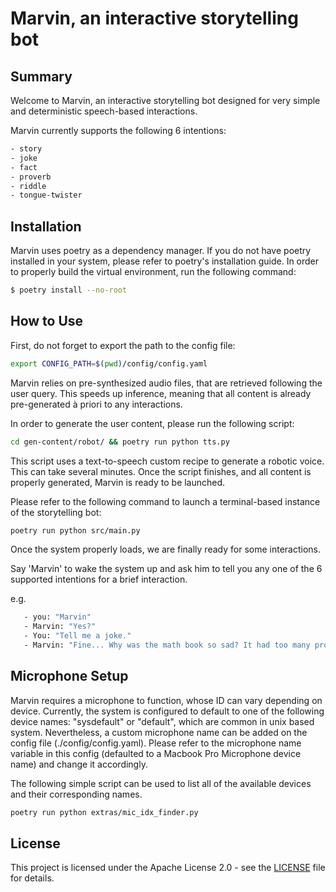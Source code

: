 # Marvin, an interactive storytelling bot

## Summary

Welcome to Marvin, an interactive storytelling bot designed for very simple and deterministic speech-based interactions.

Marvin currently supports the following 6 intentions:
```sh
- story
- joke
- fact
- proverb
- riddle
- tongue-twister
```

## Installation

Marvin uses poetry as a dependency manager. If you do not have poetry installed in your system, please refer to poetry's installation guide.
In order to properly build the virtual environment, run the following command:

```sh
$ poetry install --no-root
```
## How to Use

First, do not forget to export the path to the config file:

```sh
export CONFIG_PATH=$(pwd)/config/config.yaml
```

Marvin relies on pre-synthesized audio files, that are retrieved following the user query. This speeds up inference, meaning that all content is already pre-generated à priori to any interactions.

In order to generate the user content, please run the following script:

```sh
cd gen-content/robot/ && poetry run python tts.py
```
This script uses a text-to-speech custom recipe to generate a robotic voice. This can take several minutes. Once the script finishes, and all content is properly generated, Marvin is ready to be launched.

Please refer to the following command to launch a terminal-based instance of the storytelling bot:

```sh
poetry run python src/main.py
```
Once the system properly loads, we are finally ready for some interactions.

Say 'Marvin' to wake the system up and ask him to tell you any one of the 6 supported intentions for a brief interaction.

e.g.
```sh
   - you: "Marvin"
   - Marvin: "Yes?"
   - You: "Tell me a joke."
   - Marvin: "Fine... Why was the math book so sad? It had too many problems."
```

## Microphone Setup

Marvin requires a microphone to function, whose ID can vary depending on device. Currently, the system is configured to default to one of the following device names: "sysdefault" or "default", which are common in unix based system. Nevertheless, a custom microphone name can be added on the config file (./config/config.yaml). Please refer to the microphone name variable in this config (defaulted to a Macbook Pro Microphone device name) and change it accordingly.

The following simple script can be used to list all of the available devices and their corresponding names.

```sh
poetry run python extras/mic_idx_finder.py
```

## License

This project is licensed under the Apache License 2.0 - see the [LICENSE](LICENSE) file for details.


